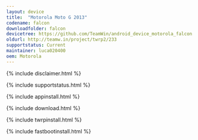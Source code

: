 ```yaml
---
layout: device
title:  "Motorola Moto G 2013"
codename: falcon
downloadfolder: falcon
devicetree: https://github.com/TeamWin/android_device_motorola_falcon
oldurl: http://teamw.in/project/twrp2/233
supportstatus: Current
maintainer: luca020400
oem: Motorola
---
```


{% include disclaimer.html %}

{% include supportstatus.html %}

{% include appinstall.html %}

{% include download.html %}

{% include twrpinstall.html %}

{% include fastbootinstall.html %}
